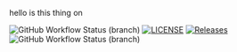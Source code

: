 hello is this thing on

![GitHub Workflow Status (branch)](https://img.shields.io/github/actions/workflow/status/kester99/Coursework/main.yml?branch=master)
[![LICENSE](https://img.shields.io/github/license/kester99/sem.svg?style=flat-square)](https://github.com/kester99/sem/blob/master/LICENSE)
[![Releases](https://img.shields.io/github/release/kester99/sem/all.svg?style=flat-square)](https://github.com/kester99/sem/releases)
![GitHub Workflow Status (branch)](https://img.shields.io/github/actions/workflow/status/kester99/sem/main.yml?branch=develop)
